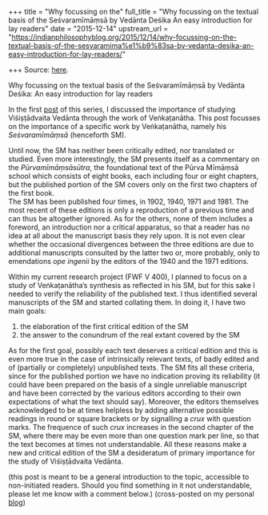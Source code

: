 +++
title = "Why focussing on the"
full_title = "Why focussing on the textual basis of the Seśvaramīmāṃsā by Vedānta Deśika An easy introduction for lay readers"
date = "2015-12-14"
upstream_url = "https://indianphilosophyblog.org/2015/12/14/why-focussing-on-the-textual-basis-of-the-sesvaramima%e1%b9%83sa-by-vedanta-desika-an-easy-introduction-for-lay-readers/"

+++
Source: [here](https://indianphilosophyblog.org/2015/12/14/why-focussing-on-the-textual-basis-of-the-sesvaramima%e1%b9%83sa-by-vedanta-desika-an-easy-introduction-for-lay-readers/).

Why focussing on the textual basis of the Seśvaramīmāṃsā by Vedānta Deśika: An easy introduction for lay readers

In the first [post](http://wp.me/p3YaBu-xO) of this series, I discussed
the importance of studying Viśiṣṭādvaita Vedānta through the work of
Veṅkaṭanātha. This post focusses on the importance of a specific work by
Veṅkaṭanātha, namely his *Seśvaramīmāṃsā* (henceforth SM).

Until now, the SM has neither been critically edited, nor translated or
studied. Even more interestingly, the SM presents itself as a commentary
on the *Pūrvamīmāṃsāsūtra*, the foundational text of the Pūrva Mīmāṃsā
school which consists of eight books, each including four or eight
chapters, but the published portion of the SM covers only on the first
two chapters of the first book.  
The SM has been published four times, in 1902, 1940, 1971 and 1981. The
most recent of these editions is only a reproduction of a previous time
and can thus be altogether ignored. As for the others, none of them
includes a foreword, an introduction nor a critical apparatus, so that a
reader has no idea at all about the manuscript basis they rely upon. It
is not even clear whether the occasional divergences between the three
editions are due to additional manuscripts consulted by the latter two
or, more probably, only to emendations *ope ingenii* by the editors of
the 1940 and the 1971 editions.

Within my current research project (FWF V 400), I planned to focus on a
study of Veṅkaṭanātha’s synthesis as reflected in his SM, but for this
sake I needed to verify the reliability of the published text. I thus
identified several manuscripts of the SM and started collating them. In
doing it, I have two main goals:

1.  the elaboration of the first critical edition of the SM
2.  the answer to the conundrum of the real extant covered by the SM

As for the first goal, possibly each text deserves a critical edition
and this is even more true in the case of intrinsically relevant texts,
of badly edited and of (partially or completely) unpublished texts. The
SM fits all these criteria, since for the published portion we have no
indication proving its reliability (it could have been prepared on the
basis of a single unreliable manuscript and have been corrected by the
various editors according to their own expectations of what the text
should say). Moreover, the editors themselves acknowledged to be at
times helpless by adding alternative possible readings in round or
square brackets or by signalling a *crux* with question marks. The
frequence of such *crux* increases in the second chapter of the SM,
where there may be even more than one question mark per line, so that
the text becomes at times not understandable. All these reasons make a
new and critical edition of the SM a desideratum of primary importance
for the study of Viśiṣṭādvaita Vedānta.

(this post is meant to be a general introduction to the topic,
accessible to non-initiated readers. Should you find something in it not
understandable, please let me know with a comment below.) (cross-posted
on my personal [blog](http://elisafreschi.com))
